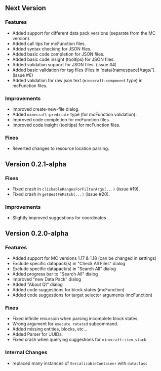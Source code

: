 ## Next Version
### Features
 * Added support for different data pack versions (separate from the MC version).
 * Added call tips for mcFunction files.
 * Added syntax checking for JSON files.
 * Added basic code completion for JSON files.
 * Added basic code insight (tooltips) for JSON files.
 * Added validation support for JSON files. (issue #4)
 * Added basic validation for tag files (files in 'data/{namespace}/tags/'). (issue #6)
 * Added validation for raw json text (`minecraft:component` type) in mcFunction files.

### Improvements
 * Improved create-new-file dialog.
 * Added `minecraft:predicate` type (for mcFunction validation).
 * Improved code completion for mcFunction files.
 * Improved code insight (tooltips) for mcFunction files.

### Fixes
 * Reverted changes to resource location parsing.

## Version 0.2.1-alpha
### Fixes
 * Fixed crash in `clickableRangesForFilterArgs(...)` (issue #19).
 * Fixed crash in `getBestFAMatch(...)` (issue #20).

### Improvements
 * Slightly improved suggestions for coordinates

## Version 0.2.0-alpha
### Features
 * Added support for MC versions 1.17 & 1.18 (can be changed in settings)
 * Exclude specific datapack(s) in "Check All Files" dialog
 * Exclude specific datapack(s) in "Search All" dialog
 * Added progress bar to "Search All" dialog
 * Improved "new Data Pack" dialog
 * Added "About Qt" dialog
 * Added code suggestions for block states (mcFunction)
 * Added code suggestions for target selector arguments (mcFunction)

### Fixes
 * Fixed infinite recursion when parsing incomplete block states.
 * Wrong argument for `execute rotated` subcommand.
 * Added missing entities, blocks, etc...
 * Added Parser for UUIDs.
 * Fixed crash when querying suggestions for `minecraft:item_stack`

### Internal Changes
 * replaced many instances of `SerializableContainer` with `dataclass` 